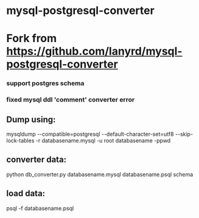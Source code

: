 # mysql-postgresql-converter

# Fork from https://github.com/lanyrd/mysql-postgresql-converter
### support postgres schema
### fixed mysql ddl 'comment' converter error

## Dump using:
mysqldump --compatible=postgresql --default-character-set=utf8 --skip-lock-tables -r databasename.mysql -u root databasename -ppwd

## converter data:
python db_converter.py databasename.mysql databasename.psql schema

## load data:
psql -f databasename.psql
